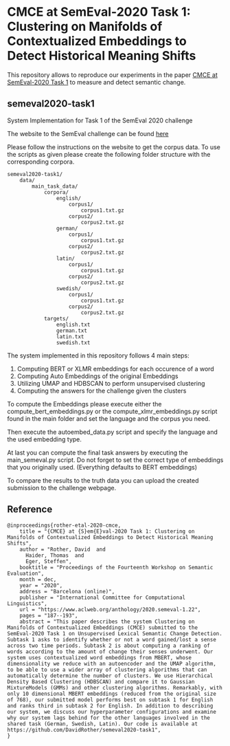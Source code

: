 # CMCE at SemEval-2020 Task 1: Clustering on Manifolds of Contextualized Embeddings to Detect Historical Meaning Shifts

This repository allows to reproduce our experiments in the paper [CMCE at SemEval-2020 Task 1](https://www.aclweb.org/anthology/2020.semeval-1.22/) to measure and detect semantic change. 

## semeval2020-task1
System Implementation for Task 1 of the SemEval 2020 challenge

The website to the SemEval challenge can be found [here](https://competitions.codalab.org/competitions/20948)

Please follow the instructions on the website to get the corpus data.
To use the scripts as given please create the following folder structure
with the corresponding corpora.

    semeval2020-task1/
        data/
            main_task_data/
                corpora/
                    english/
                        corpus1/
                            corpus1.txt.gz
                        corpus2/
                            corpus2.txt.gz
                    german/
                        corpus1/
                            corpus1.txt.gz
                        corpus2/
                            corpus2.txt.gz
                    latin/
                        corpus1/
                            corpus1.txt.gz
                        corpus2/
                            corpus2.txt.gz
                    swedish/
                        corpus1/
                            corpus1.txt.gz
                        corpus2/
                            corpus2.txt.gz
                targets/
                    english.txt
                    german.txt
                    latin.txt
                    swedish.txt
                

The system implemented in this repository follows 4 main steps:

1. Computing BERT or XLMR embeddings for each occurence of a word
2. Computing Auto Embeddings of the original Embeddings
3. Utilizing UMAP and HDBSCAN to perform unsupervised clustering
4. Computing the answers for the challenge given the clusters

To compute the Embeddings please execute either the compute_bert_embeddings.py or the
compute_xlmr_embeddings.py script found in the main folder and set the language and the corpus 
you need.  

Then execute the autoembed_data.py script and specify the language and the used embedding type.

At last you can compute the final task answers by executing the main_semeval.py script.
Do not forget to set the correct type of embeddings that you originally used.
(Everything defaults to BERT embeddings)

To compare the results to the truth data you can upload the created submission to the 
challenge webpage.

## Reference

```
@inproceedings{rother-etal-2020-cmce,
    title = "{CMCE} at {S}em{E}val-2020 Task 1: Clustering on Manifolds of Contextualized Embeddings to Detect Historical Meaning Shifts",
    author = "Rother, David  and
      Haider, Thomas  and
      Eger, Steffen",
    booktitle = "Proceedings of the Fourteenth Workshop on Semantic Evaluation",
    month = dec,
    year = "2020",
    address = "Barcelona (online)",
    publisher = "International Committee for Computational Linguistics",
    url = "https://www.aclweb.org/anthology/2020.semeval-1.22",
    pages = "187--193",
    abstract = "This paper describes the system Clustering on Manifolds of Contextualized Embeddings (CMCE) submitted to the SemEval-2020 Task 1 on Unsupervised Lexical Semantic Change Detection. Subtask 1 asks to identify whether or not a word gained/lost a sense across two time periods. Subtask 2 is about computing a ranking of words according to the amount of change their senses underwent. Our system uses contextualized word embeddings from MBERT, whose dimensionality we reduce with an autoencoder and the UMAP algorithm, to be able to use a wider array of clustering algorithms that can automatically determine the number of clusters. We use Hierarchical Density Based Clustering (HDBSCAN) and compare it to Gaussian MixtureModels (GMMs) and other clustering algorithms. Remarkably, with only 10 dimensional MBERT embeddings (reduced from the original size of 768), our submitted model performs best on subtask 1 for English and ranks third in subtask 2 for English. In addition to describing our system, we discuss our hyperparameter configurations and examine why our system lags behind for the other languages involved in the shared task (German, Swedish, Latin). Our code is available at https://github.com/DavidRother/semeval2020-task1",
}
```
